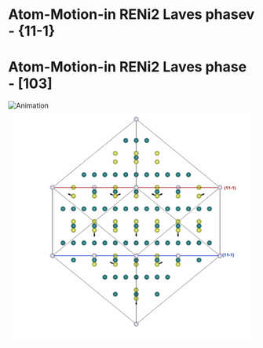 # Atom-Motion-in RENi2 Laves phasev - {11-1}
# Atom-Motion-in RENi2 Laves phase - [103]

![Animation]([11-1]_Plane_View.gif)
![Animation]([11-1]_Plane.gif)
